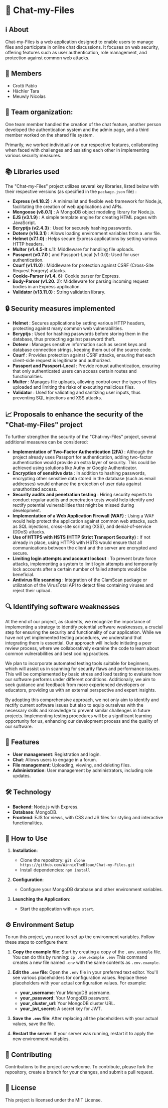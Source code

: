 # 📁 Chat-my-Files

## ℹ️ About
Chat-my-Files is a web application designed to enable users to manage files and participate in online chat discussions. It focuses on web security, offering features such as user authentication, role management, and protection against common web attacks.

## 👥 Members
- Crotti Pablo
- Hächler Tara
- Meuwly Nicolas

## 🧩 Team organization:
One team member handled the creation of the chat feature, another person developed the authentication system and the admin page, and a third member worked on the shared file system.

Primarily, we worked individually on our respective features, collaborating when faced with challenges and assisting each other in implementing various security measures.

## 📚 Libraries used
The "Chat-my-Files" project utilizes several key libraries, listed below with their respective versions (as specified in the `package.json` file) :
- **Express (v4.18.2)** : A minimalist and flexible web framework for Node.js, facilitating the creation of web applications and APIs.
- **Mongoose (v8.0.1)** : A MongoDB object modeling library for Node.js.
- **EJS (v3.1.9)** : A simple template engine for creating HTML pages with JavaScript.
- **Bcryptjs (v2.4.3)** : Used for securely hashing passwords.
- **Dotenv (v16.3.1)** : Allows loading environment variables from a .env file.
- **Helmet (v7.1.0)** : Helps secure Express applications by setting various HTTP headers.
- **Multer (v1.4.5-lt** s.1): Middleware for handling file uploads.
- **Passport (v0.7.0** ) and Passport-Local (v1.0.0): Used for user authentication.
- **Csurf (v1.11.0)** : Middleware for protection against CSRF (Cross-Site Request Forgery) attacks.
- **Cookie-Parser (v1.4.** 6): Cookie parser for Express.
- **Body-Parser (v1.20.** 2): Middleware for parsing incoming request bodies in an Express application.
- **Validator (v13.11.0)** : String validation library.

## 🔒 Security measures implemented
- **Helmet** : Secures applications by setting various HTTP headers, protecting against many common web vulnerabilities.
- **Bcryptjs** : Used for hashing passwords before storing them in the database, thus protecting against password theft.
- **Dotenv** : Manages sensitive information such as secret keys and database connection strings, keeping them out of the source code.
- **Csurf** : Provides protection against CSRF attacks, ensuring that each client-side request is legitimate and authorized.
- **Passport and Passport-Local** : Provide robust authentication, ensuring that only authenticated users can access certain routes and functionalities.
- **Multer** : Manages file uploads, allowing control over the types of files uploaded and limiting the risks of executing malicious files.
- **Validator** : Used for validating and sanitizing user inputs, thus preventing SQL injections and XSS attacks.

## 📈 Proposals to enhance the security of the "Chat-my-Files" project
To further strengthen the security of the "Chat-my-Files" project, several additional measures can be considered:
- **Implementation of Two-Factor Authentication (2FA)** : Although the project already uses Passport for authentication, adding two-factor authentication would provide an extra layer of security. This could be achieved using solutions like Authy or Google Authenticator.
- **Encryption of sensitive data** : In addition to hashing passwords, encrypting other sensitive data stored in the database (such as email addresses) would enhance the protection of user data against unauthorized access.
- **Security audits and penetration testing** : Hiring security experts to conduct regular audits and penetration tests would help identify and rectify potential vulnerabilities that might be missed during development.
- **Implementation of a Web Application Firewall (WAF)** : Using a WAF would help protect the application against common web attacks, such as SQL injections, cross-site scripting (XSS), and denial-of-service (DDoS) attacks.
- **Use of HTTPS with HSTS (HTTP Strict Transport Security)** : If not already in place, using HTTPS with HSTS would ensure that all communications between the client and the server are encrypted and secure.
- **Limiting login attempts and account lockout** : To prevent brute force attacks, implementing a system to limit login attempts and temporarily lock accounts after a certain number of failed attempts would be beneficial.
- **Antivirus file scanning** : Integration of the ClamScan package or utilization of the VirusTotal API to detect files containing viruses and reject their upload.

## 🔍 Identifying software weaknesses
At the end of our project, as students, we recognize the importance of implementing a strategy to identify potential software weaknesses, a crucial step for ensuring the security and functionality of our application. While we have not yet implemented testing procedures, we understand that integrating them is essential. Our approach will include initiating a peer review process, where we collaboratively examine the code to learn about common vulnerabilities and best coding practices.

We plan to incorporate automated testing tools suitable for beginners, which will assist us in scanning for security flaws and performance issues. This will be complemented by basic stress and load testing to evaluate how our software performs under different conditions. Additionally, we aim to seek guidance and feedback from more experienced developers or educators, providing us with an external perspective and expert insights.

By adopting this comprehensive approach, we not only aim to identify and rectify current software issues but also to equip ourselves with the necessary skills and knowledge to prevent similar challenges in future projects. Implementing testing procedures will be a significant learning opportunity for us, enhancing our development process and the quality of our software.

## 🚀 Features
- **User management**: Registration and login.
- **Chat**: Allows users to engage in a forum.
- **File management**: Uploading, viewing, and deleting files.
- **Administration**: User management by administrators, including role updates.

## 🛠️ Technology
- **Backend**: Node.js with Express.
- **Database**: MongoDB.
- **Frontend**: EJS for views, with CSS and JS files for styling and interactive functionalities.

## 📝 How to Use
1. **Installation**:
   - Clone the repository: `git clone https://github.com/WinnieTheBloue/Chat-my-Files.git`
   - Install dependencies: `npm install`

2. **Configuration**:
   - Configure your MongoDB database and other environment variables.

3. **Launching the Application**:
   - Start the application with `npm start`.

## ⚙️ Environment Setup
To run this project, you need to set up the environment variables. Follow these steps to configure them:

1. **Copy the example file**: Start by creating a copy of the `.env.example` file. You can do this by running:
   `cp .env.example .env`
   This command creates a new file named `.env` with the same contents as `.env.example`.

2. **Edit the `.env` file**: Open the `.env` file in your preferred text editor. You'll see various placeholders for configuration values. Replace these placeholders with your actual configuration values. For example:
   - **your_username**: Your MongoDB username.
   - **your_password**: Your MongoDB password.
   - **your_cluster_url**: Your MongoDB cluster URL.
   - **your_jwt_secret**: A secret key for JWT.
3. **Save the `.env` file**: After replacing all the placeholders with your actual values, save the file.
4. **Restart the server**: If your server was running, restart it to apply the new environment variables.

## 🤝 Contributing
Contributions to the project are welcome. To contribute, please fork the repository, create a branch for your changes, and submit a pull request.

## 📄 License
This project is licensed under the MIT License.

